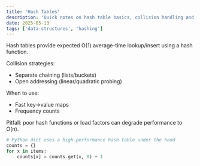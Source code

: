 ```yaml
---
title: 'Hash Tables'
description: 'Quick notes on hash table basics, collision handling and use-cases.'
date: 2025-05-13
tags: ['data-structures', 'hashing']
---
```


Hash tables provide expected O(1) average-time lookup/insert using a hash function.

Collision strategies:

- Separate chaining (lists/buckets)
- Open addressing (linear/quadratic probing)

When to use:

- Fast key->value maps
- Frequency counts

Pitfall: poor hash functions or load factors can degrade performance to O(n).

```python
# Python dict uses a high-performance hash table under the hood
counts = {}
for x in items:
	counts[x] = counts.get(x, 0) + 1
```
